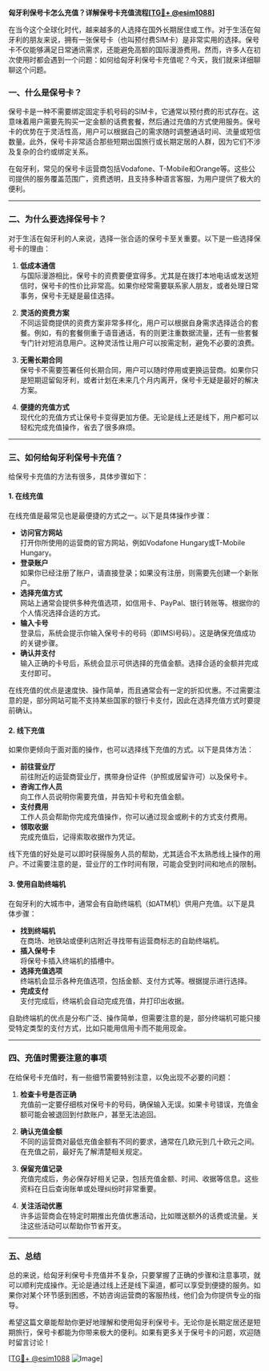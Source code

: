 **匈牙利保号卡怎么充值？详解保号卡充值流程[[TG💪+ @esim1088](https://t.me/s/esim1088)]**

在当今这个全球化时代，越来越多的人选择在国外长期居住或工作。对于生活在匈牙利的朋友来说，拥有一张保号卡（也叫预付费SIM卡）是非常实用的选择。保号卡不仅能够满足日常通讯需求，还能避免高额的国际漫游费用。然而，许多人在初次使用时都会遇到一个问题：如何给匈牙利保号卡充值呢？今天，我们就来详细聊聊这个问题。

### 一、什么是保号卡？

保号卡是一种不需要绑定固定手机号码的SIM卡，它通常以预付费的形式存在。这意味着用户需要先购买一定金额的话费套餐，然后通过充值的方式使用服务。保号卡的优势在于灵活性高，用户可以根据自己的需求随时调整通话时间、流量或短信数量。此外，保号卡非常适合那些短期出国旅行或长期定居的人群，因为它们不涉及复杂的合约或绑定关系。

在匈牙利，常见的保号卡运营商包括Vodafone、T-Mobile和Orange等。这些公司提供的服务覆盖范围广，资费透明，且支持多种语言客服，为用户提供了极大的便利。

---

### 二、为什么要选择保号卡？

对于生活在匈牙利的人来说，选择一张合适的保号卡至关重要。以下是一些选择保号卡的理由：

1. **低成本通信**  
   与国际漫游相比，保号卡的资费要便宜得多。尤其是在拨打本地电话或发送短信时，保号卡的性价比非常高。如果你经常需要联系家人朋友，或者处理日常事务，保号卡无疑是最佳选择。

2. **灵活的资费方案**  
   不同运营商提供的资费方案非常多样化，用户可以根据自身需求选择适合的套餐。例如，有的套餐侧重于语音通话，有的则更注重数据流量，还有一些套餐专门针对短消息用户。这种灵活性让用户可以按需定制，避免不必要的浪费。

3. **无需长期合同**  
   保号卡不需要签署任何长期合同，用户可以随时停用或更换运营商。如果你只是短期逗留匈牙利，或者计划在未来几个月内离开，保号卡无疑是最好的解决方案。

4. **便捷的充值方式**  
   现代化的充值方式让保号卡变得更加方便。无论是线上还是线下，用户都可以轻松完成充值操作，省去了很多麻烦。

---

### 三、如何给匈牙利保号卡充值？

给保号卡充值的方法有很多，具体步骤如下：

#### 1. 在线充值
在线充值是最常见也是最便捷的方式之一。以下是具体操作步骤：
- **访问官方网站**  
  打开你所使用的运营商的官方网站，例如Vodafone Hungary或T-Mobile Hungary。
- **登录账户**  
  如果你已经注册了账户，请直接登录；如果没有注册，则需要先创建一个新账户。
- **选择充值方式**  
  网站上通常会提供多种充值选项，如信用卡、PayPal、银行转账等。根据你的个人情况选择合适的方式。
- **输入卡号**  
  登录后，系统会提示你输入保号卡的号码（即IMSI号码）。这是确保充值成功的关键步骤。
- **确认并支付**  
  输入正确的卡号后，系统会显示可供选择的充值金额。选择合适的金额并完成支付即可。

在线充值的优点是速度快、操作简单，而且通常会有一定的折扣优惠。不过需要注意的是，部分网站可能不支持某些国家的银行卡支付，因此在选择充值方式时要提前确认。

#### 2. 线下充值
如果你更倾向于面对面的操作，也可以选择线下充值的方式。以下是具体方法：
- **前往营业厅**  
  前往附近的运营商营业厅，携带身份证件（护照或居留许可）以及保号卡。
- **咨询工作人员**  
  向工作人员说明你需要充值，并告知卡号和充值金额。
- **支付费用**  
  工作人员会帮助你完成充值操作，你可以通过现金或刷卡的方式支付费用。
- **领取收据**  
  完成充值后，记得索取收据作为凭证。

线下充值的好处是可以即时获得服务人员的帮助，尤其适合不太熟悉线上操作的用户。不过需要注意的是，营业厅的工作时间有限，可能会受到时间和地点的限制。

#### 3. 使用自助终端机
在匈牙利的大城市中，通常会有自助终端机（如ATM机）供用户充值。以下是具体步骤：
- **找到终端机**  
  在商场、地铁站或便利店附近寻找带有运营商标志的自助终端机。
- **插入保号卡**  
  将保号卡插入终端机的插槽中。
- **选择充值选项**  
  终端机会显示各种充值选项，包括金额、支付方式等。根据提示进行选择。
- **完成支付**  
  支付完成后，终端机会自动完成充值，并打印出收据。

自助终端机的优点是分布广泛、操作简单，但需要注意的是，部分终端机可能只接受特定类型的支付方式，比如只能用信用卡而不能用现金。

---

### 四、充值时需要注意的事项

在给保号卡充值时，有一些细节需要特别注意，以免出现不必要的问题：

1. **检查卡号是否正确**  
   充值前一定要仔细核对保号卡的号码，确保输入无误。如果卡号错误，充值金额可能会被退回到付款账户，甚至无法追回。

2. **确认充值金额**  
   不同的运营商对最低充值金额有不同的要求，通常在几欧元到几十欧元之间。在充值之前，最好先了解清楚相关规定。

3. **保留充值记录**  
   充值完成后，务必保存好相关记录，包括充值金额、时间、收据等信息。这些资料在日后查询账单或处理纠纷时非常重要。

4. **关注活动优惠**  
   许多运营商会在特定时期推出充值优惠活动，比如赠送额外的话费或流量。关注这些活动可以帮助你节省开支。

---

### 五、总结

总的来说，给匈牙利保号卡充值并不复杂，只要掌握了正确的步骤和注意事项，就可以顺利完成操作。无论是通过线上还是线下渠道，都可以享受到便捷的服务。如果你对某个环节感到困惑，不妨咨询运营商的客服热线，他们会为你提供专业的指导。

希望这篇文章能帮助你更好地理解和使用匈牙利保号卡。无论你是长期定居还是短期旅行，保号卡都能为你带来极大的便利。如果有更多关于保号卡的问题，欢迎随时留言讨论！

[[TG💪+ @esim1088](https://t.me/s/esim1088) ![Image](https://i.postimg.cc/4NQfJmqS/Snipaste-2025-05-13-00-14-12.png)]